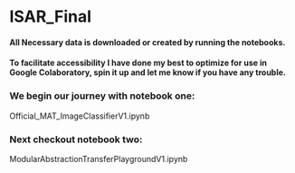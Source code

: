 # ISAR_Final

#### All Necessary data is downloaded or created by running the notebooks.

#### To facilitate accessibility I have done my best to optimize for use in Google Colaboratory, spin it up and let me know if you have any trouble.

### We begin our journey with notebook one:
Official_MAT_ImageClassifierV1.ipynb

### Next checkout notebook two:
ModularAbstractionTransferPlaygroundV1.ipynb
